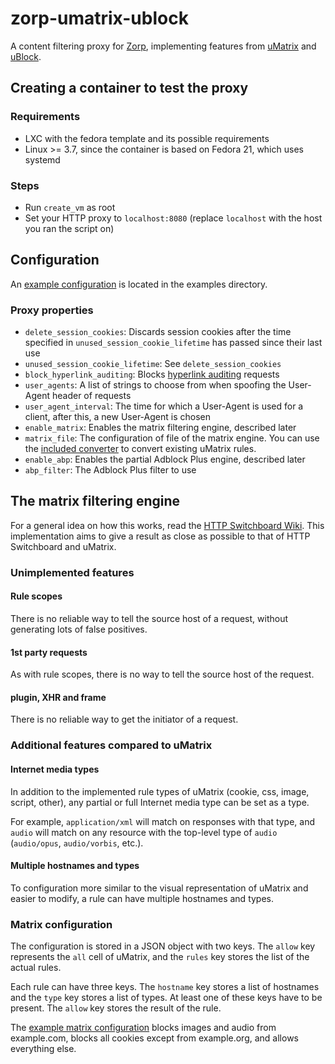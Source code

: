 # zorp-umatrix-ublock
A content filtering proxy for [Zorp](https://github.com/balabit/zorp), implementing features from [uMatrix](https://github.com/gorhill/uMatrix) and [uBlock](https://github.com/gorhill/uBlock).
## Creating a container to test the proxy
### Requirements
 * LXC with the fedora template and its possible requirements
 * Linux >= 3.7, since the container is based on Fedora 21, which uses systemd

### Steps
 * Run ```create_vm``` as root
 * Set your HTTP proxy to ```localhost:8080``` (replace ```localhost``` with the host you ran the script on)

## Configuration
An [example configuration](examples/policy_uProxy.py) is located in the examples directory.
### Proxy properties
 * ```delete_session_cookies```: Discards session cookies after the time specified in ```unused_session_cookie_lifetime``` has passed since their last use
 * ```unused_session_cookie_lifetime```: See ```delete_session_cookies```
 * ```block_hyperlink_auditing```: Blocks [hyperlink auditing](https://html.spec.whatwg.org/multipage/semantics.html#hyperlink-auditing) requests
 * ```user_agents```: A list of strings to choose from when spoofing the User-Agent header of requests
 * ```user_agent_interval```: The time for which a User-Agent is used for a client, after this, a new User-Agent is chosen
 * ```enable_matrix```: Enables the matrix filtering engine, described later
 * ```matrix_file```: The configuration of file of the matrix engine. You can use the [included converter](matrix2proxy) to convert existing uMatrix rules.
 * ```enable_abp```: Enables the partial Adblock Plus engine, described later
 * ```abp_filter```: The Adblock Plus filter to use

## The matrix filtering engine
For a general idea on how this works, read the [HTTP Switchboard Wiki](https://github.com/gorhill/httpswitchboard/wiki/Net-request-filtering:-overview#matrix-filtering). This implementation aims to give a result as close as possible to that of HTTP Switchboard and uMatrix.
### Unimplemented features
#### Rule scopes
There is no reliable way to tell the source host of a request, without generating lots of false positives.

#### 1st party requests
As with rule scopes, there is no way to tell the source host of the request.

#### plugin, XHR and frame
There is no reliable way to get the initiator of a request.

### Additional features compared to uMatrix
#### Internet media types
In addition to the implemented rule types of uMatrix (cookie, css, image, script, other), any partial or full Internet media type can be set as a type.

For example, ```application/xml``` will match on responses with that type, and ```audio``` will match on any resource with the top-level type of ```audio``` (```audio/opus```, ```audio/vorbis```, etc.).

#### Multiple hostnames and types
To configuration more similar to the visual representation of uMatrix and easier to modify, a rule can have multiple hostnames and types.

### Matrix configuration
The configuration is stored in a JSON object with two keys. The ```allow``` key represents the ```all``` cell of uMatrix, and the ```rules``` key stores the list of the actual rules.

Each rule can have three keys. The ```hostname``` key stores a list of hostnames and the ```type``` key stores a list of types. At least one of these keys have to be present. The ```allow``` key stores the result of the rule.

The [example matrix configuration](examples/matrix.json) blocks images and audio from example.com, blocks all cookies except from example.org, and allows everything else.
